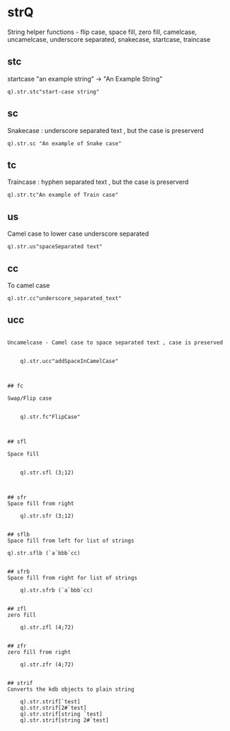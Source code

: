 # strQ

String helper functions - flip case, space fill, zero fill, camelcase, uncamelcase, underscore separated, snakecase, startcase, traincase

## stc
startcase "an example string" -> "An Example String"

    q).str.stc"start-case string"

## sc
Snakecase : underscore separated text , but the case is preserverd



    q).str.sc "An example of Snake case"




## tc

Traincase : hyphen separated text , but the case is preserverd


    q).str.tc"An example of Train case"



## us

Camel case to lower case underscore separated



    q).str.us"spaceSeparated text"



## cc

To camel case




    q).str.cc"underscore_separated_text"



## ucc
~~~

Uncamelcase - Camel case to space separated text , case is preserved


    q).str.ucc"addSpaceInCamelCase"



## fc

Swap/Flip case


    q).str.fc"FlipCase"



## sfl

Space fill


    q).str.sfl (3;12)



## sfr
Space fill from right

    q).str.sfr (3;12)


## sflb
Space fill from left for list of strings

q).str.sflb (`a`bbb`cc)


## sfrb
Space fill from right for list of strings

    q).str.sfrb (`a`bbb`cc)


## zfl
zero fill

    q).str.zfl (4;72)


## zfr
zero fill from right

    q).str.zfr (4;72)


## strif
Converts the kdb objects to plain string

    q).str.strif[`test]
    q).str.strif[2#`test]
    q).str.strif[string `test]
    q).str.strif[string 2#`test]

